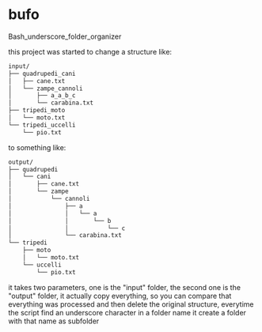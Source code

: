 # bufo
Bash_underscore_folder_organizer

this project was started to change a structure like:
```bash
input/
├── quadrupedi_cani
│   ├── cane.txt
│   └── zampe_cannoli
│       ├── a_a_b_c
│       └── carabina.txt
├── tripedi_moto
│   └── moto.txt
└── tripedi_uccelli
    └── pio.txt
```
    
to something like:
```bash
output/
├── quadrupedi
│   └── cani
│       ├── cane.txt
│       └── zampe
│           └── cannoli
│               ├── a
│               │   └── a
│               │       └── b
│               │           └── c
│               └── carabina.txt
└── tripedi
    ├── moto
    │   └── moto.txt
    └── uccelli
        └── pio.txt
```
        
it takes two parameters, one is the "input" folder, the second one is the "output" folder, it actually copy everything, 
so you can compare that everything was processed and then delete the original structure, everytime the script find an 
underscore character in a folder name it create a folder with that name as subfolder
